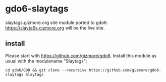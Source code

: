 # gdo6-slaytags
slaytags.gizmore.org site module ported to gdo6.
https://slayta6s.gizmore.org will be the live site.


## install

Please start with https://github.com/gizmore/gdo6.
Install this module as usual with the modulename "Slaytags":

    cd gdo6/GDO && git clone --recursive https://github.com/gizmore/gdo6-slaytags Slaytags
